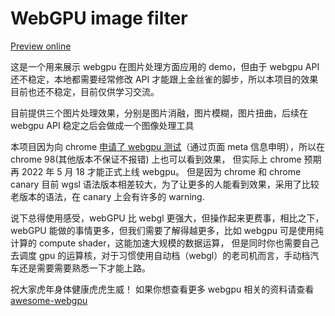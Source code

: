 # WebGPU image filter

[Preview online](https://quarksb.github.io/image-cooker/)

这是一个用来展示 webgpu 在图片处理方面应用的 demo，但由于 webgpu API 还不稳定，本地都需要经常修改 API 才能跟上金丝雀的脚步，所以本项目的效果目前也还不稳定，目前仅供学习交流。

目前提供三个图片处理效果，分别是图片消融，图片模糊，图片扭曲，后续在 webgpu API 稳定之后会做成一个图像处理工具

本项目因为向 chrome [申请了 webgpu 测试](https://developer.chrome.com/origintrials/#/view_trial/118219490218475521)（通过页面 meta 信息申明），所以在 chrome 98(其他版本不保证不报错) 上也可以看到效果，
但实际上 chrome 预期再 2022 年 5 月 18 才能正式上线 webgpu。 但是因为 chrome 和 chrome canary 目前 wgsl 语法版本相差较大，为了让更多的人能看到效果，采用了比较老版本的语法，在 canary 上会有许多的 warning.

说下总得使用感受，webGPU 比 webgl 更强大，但操作起来更费事，相比之下，webGPU 能做的事情更多，但我们需要了解得越更多，比如 webgpu 可是使用纯计算的 compute shader，这能加速大规模的数据运算， 但是同时你也需要自己去调度 gpu 的运算核，对于习惯使用自动档（webgl）的老司机而言，手动档汽车还是需要需要熟悉一下才能上路。

祝大家虎年身体健康虎虎生威！
如果你想查看更多 webgpu 相关的资料请查看 [awesome-webgpu](https://github.com/mikbry/awesome-webgpu)

